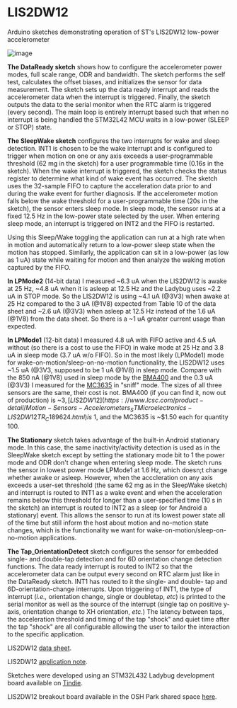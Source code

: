 # LIS2DW12
Arduino sketches demonstrating operation of ST's LIS2DW12 low-power accelerometer

![image](https://user-images.githubusercontent.com/6698410/134245151-12ffb94b-2f41-4cb0-af91-9ddacd7b5a6e.jpg)

**The DataReady sketch** shows how to configure the accelerometer power modes, full scale range, ODR and bandwidth. The sketch performs the self test, calculates the offset biases, and initializes the sensor for data measurement. The sketch sets up the data ready interrupt and reads the accelerometer data when the interrupt is triggered. Finally, the sketch outputs the data to the serial monitor when the RTC alarm is triggered (every second). The main loop is entirely interrupt based such that when no interrupt is being handled the STM32L42 MCU waits in a low-power (SLEEP or STOP) state. 

**The SleepWake sketch** configures the two interrupts for wake and sleep detection. INT1 is chosen to be the wake interrupt and is configured to trigger when motion on one or any axis exceeds a user-programmable threshold (62 mg in the sketch) for a user programmable time (0.16s in the sketch). When the wake interrupt is triggered, the sketch checks the status register to determine what kind of wake event has occurred. The sketch uses the 32-sample FIFO to capture the acceleration data prior to and during the wake event for further diagnosis. If the accelerometer motion falls below the wake threshold for a user-programmable time (20s in the sketch), the sensor enters sleep mode.  In sleep mode, the sensor runs at a fixed 12.5 Hz in the low-power state selected by the user. When entering sleep mode, an interrupt is triggered on INT2 and the FIFO is restarted.

Using this Sleep/Wake toggling the application can run at a high rate when in motion and automatically return to a low-power sleep state when the motion has stopped. Similarly, the application can sit in a low-power (as low as 1 uA) state while waiting for motion and then analyze the waking motion captured by the FIFO.

**In LPMode2** (14-bit data) I measured ~6.3 uA when the LIS2DW12 is awake at 25 Hz, ~4.8 uA when it is asleep at 12.5 Hz and the Ladybug uses ~2.2 uA in STOP mode. So the LIS2DW12 is using ~4.1 uA (@3V3) when awake at 25 Hz compared to the 3 uA (@1V8) expected from Table 10 of the data sheet and ~2.6 uA (@3V3) when asleep at 12.5 Hz instead of the 1.6 uA (@1V8) from the data sheet. So there is a ~1 uA greater current usage than expected.

**In LPMode1** (12-bit data) I measured 4.8 uA with FIFO active and 4.5 uA without (so there is a cost to use the FIFO) in wake mode at 25 Hz and 3.8 uA in sleep mode (3.7 uA w/o FIFO). So in the most likely (LPMode1) mode for wake-on-motion/sleep-on-no-motion functionality, the LIS2DW12 uses ~1.5 uA (@3V3, supposed to be 1 uA @1V8) in sleep mode. Compare with the 850 nA (@1V8) used in sleep mode by the [BMA400](https://wiki.pine64.org/images/c/cc/Bst-bma400-ds000.pdf) and the 0.3 uA (@3V3) I measured for the [MC3635](https://github.com/kriswiner/MC3635) in "sniff" mode. The sizes of all three sensors are the same, their cost is not. BMA400 (if you can find it, now out of production) is ~$3, [LIS2DW12](https://www.lcsc.com/product-detail/Motion-Sensors-Accelerometers_STMicroelectronics-LIS2DW12TR_C189624.html) is ~$1, and the MC3635 is ~$1.50 each for quantity 100.

**The Stationary** sketch takes advantage of the built-in Android stationary mode. In this case, the same inactivity/activity detection is used as in the SleepWake sketch except by setting the stationary mode bit to 1 the power mode and ODR don't change when entering sleep mode. The sketch runs the sensor in lowest power mode LPMode1 at 1.6 Hz, which doesn;t change whether awake or asleep. However, when the acccleration on any axis exceeds a user-set threshold (the same 62 mg as in the SleepWake sketch) and interrupt is routed to INT1 as a wake event and when the acceleration remains below this threshold for longer than a user-specified time (10 s in the sketch) an interrupt is routed to INT2 as a sleep (or for Android a stationary) event. This allows the sensor to run at its lowest power state all of the time but still inform the host about motion and no-motion state changes, which is the functionality we want for wake-on-motion/sleep-on-no-motion applications.


**The Tap_OrientationDetect** sketch configures the sensor for embedded single- and double-tap detection and for 6D orientation change detection functions. The data ready interrupt is routed to INT2 so that the accelerometer data can be output every second on RTC alarm just like in the DataReady sketch. INT1 has routed to it the single- and double- tap and 6D-orientation-change interrupts. Upon triggering of INT1, the type of interrupt (*i.e.,* orientation change, single or doubletap, *etc*) is printed to the serial monitor as well as the source of the interrupt (single tap on positive y-axis, orientation change to XH orientation, *etc.*) The latency between taps, the acceleration threshold and timing of the tap "shock" and quiet time after the tap "shock" are all configurable allowing the user to tailor the interaction to the specific application.

LIS2DW12 [data sheet](https://www.st.com/resource/en/datasheet/lis2dw12.pdf).

LIS2DW12 [application note](https://www.st.com/resource/en/application_note/dm00401877-lis2dw12-alwayson-3d-accelerometer-stmicroelectronics.pdf).

Sketches were developed using an STM32L432 Ladybug development board available on [Tindie](https://www.tindie.com/products/tleracorp/ladybug-stm32l432-development-board/).

LIS2DW12 breakout board available in the OSH Park shared space [here](https://oshpark.com/shared_projects/GVUiTiyH).
